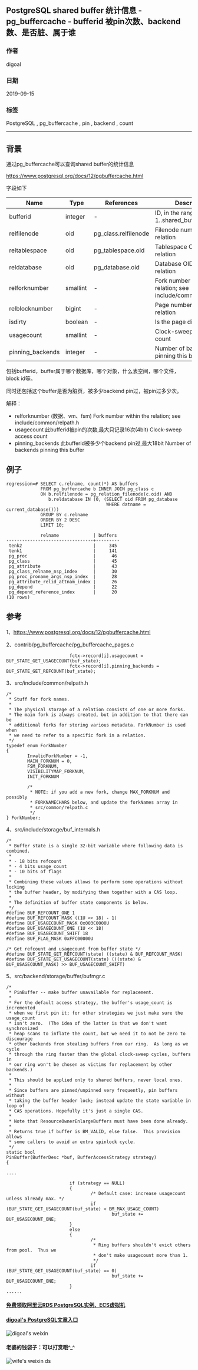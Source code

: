 ## PostgreSQL shared buffer 统计信息 - pg_buffercache - bufferid 被pin次数、backend数、是否脏、属于谁  
                                   
### 作者                                   
digoal                                   
                                   
### 日期                                   
2019-09-15                                  
                                   
### 标签                                   
PostgreSQL , pg_buffercache , pin , backend , count      
                                   
----                                   
                                   
## 背景    
通过pg_buffercache可以查询shared buffer的统计信息  
  
https://www.postgresql.org/docs/12/pgbuffercache.html  
  
字段如下  
  
Name    |Type    |References      |Description  
---|---|---|---  
bufferid        |integer    |-     |ID, in the range 1..shared_buffers  
relfilenode     |oid     |pg_class.relfilenode    |Filenode number of the relation  
reltablespace   |oid     |pg_tablespace.oid       |Tablespace OID of the relation  
reldatabase     |oid     |pg_database.oid |Database OID of the relation  
relforknumber   |smallint |-     |               Fork number within the relation; see include/common/relpath.h  
relblocknumber  |bigint   |-     |       Page number within the relation  
isdirty |boolean   |-     |      Is the page dirty?  
usagecount      |smallint       |-     |         Clock-sweep access count  
pinning_backends        |integer |-     |        Number of backends pinning this buffer  
  
包括bufferid，buffer属于哪个数据库，哪个对象，什么表空间，哪个文件，block id等。  
  
同时还包括这个buffer是否为脏页，被多少backend pin过，被pin过多少次。  
  
  
解释：  
  
- relforknumber       (数据、vm、fsm)           Fork number within the relation; see include/common/relpath.h  
- usagecount          此bufferid被pin的次数,最大只记录16次(4bit)     Clock-sweep access count  
- pinning_backends    此bufferid被多少个backend pin过,最大18bit     Number of backends pinning this buffer  
  
## 例子  
  
```  
regression=# SELECT c.relname, count(*) AS buffers  
             FROM pg_buffercache b INNER JOIN pg_class c  
             ON b.relfilenode = pg_relation_filenode(c.oid) AND  
                b.reldatabase IN (0, (SELECT oid FROM pg_database  
                                      WHERE datname = current_database()))  
             GROUP BY c.relname  
             ORDER BY 2 DESC  
             LIMIT 10;  
  
             relname             | buffers  
---------------------------------+---------  
 tenk2                           |     345  
 tenk1                           |     141  
 pg_proc                         |      46  
 pg_class                        |      45  
 pg_attribute                    |      43  
 pg_class_relname_nsp_index      |      30  
 pg_proc_proname_args_nsp_index  |      28  
 pg_attribute_relid_attnam_index |      26  
 pg_depend                       |      22  
 pg_depend_reference_index       |      20  
(10 rows)  
```  
  
## 参考  
1、https://www.postgresql.org/docs/12/pgbuffercache.html  
  
2、contrib/pg_buffercache/pg_buffercache_pages.c  
  
```  
                        fctx->record[i].usagecount = BUF_STATE_GET_USAGECOUNT(buf_state);  
                        fctx->record[i].pinning_backends = BUF_STATE_GET_REFCOUNT(buf_state);  
```  
  
  
3、src/include/common/relpath.h  
  
```  
/*  
 * Stuff for fork names.  
 *  
 * The physical storage of a relation consists of one or more forks.  
 * The main fork is always created, but in addition to that there can be  
 * additional forks for storing various metadata. ForkNumber is used when  
 * we need to refer to a specific fork in a relation.  
 */  
typedef enum ForkNumber  
{  
        InvalidForkNumber = -1,  
        MAIN_FORKNUM = 0,  
        FSM_FORKNUM,  
        VISIBILITYMAP_FORKNUM,  
        INIT_FORKNUM  
  
        /*  
         * NOTE: if you add a new fork, change MAX_FORKNUM and possibly  
         * FORKNAMECHARS below, and update the forkNames array in  
         * src/common/relpath.c  
         */  
} ForkNumber;  
```  
  
  
4、src/include/storage/buf_internals.h  
  
```  
/*  
 * Buffer state is a single 32-bit variable where following data is combined.  
 *  
 * - 18 bits refcount  
 * - 4 bits usage count  
 * - 10 bits of flags  
 *  
 * Combining these values allows to perform some operations without locking  
 * the buffer header, by modifying them together with a CAS loop.  
 *  
 * The definition of buffer state components is below.  
 */  
#define BUF_REFCOUNT_ONE 1  
#define BUF_REFCOUNT_MASK ((1U << 18) - 1)  
#define BUF_USAGECOUNT_MASK 0x003C0000U  
#define BUF_USAGECOUNT_ONE (1U << 18)  
#define BUF_USAGECOUNT_SHIFT 18  
#define BUF_FLAG_MASK 0xFFC00000U  
  
/* Get refcount and usagecount from buffer state */  
#define BUF_STATE_GET_REFCOUNT(state) ((state) & BUF_REFCOUNT_MASK)  
#define BUF_STATE_GET_USAGECOUNT(state) (((state) & BUF_USAGECOUNT_MASK) >> BUF_USAGECOUNT_SHIFT)  
```  
  
  
  
5、src/backend/storage/buffer/bufmgr.c  
  
```  
/*  
 * PinBuffer -- make buffer unavailable for replacement.  
 *  
 * For the default access strategy, the buffer's usage_count is incremented  
 * when we first pin it; for other strategies we just make sure the usage_count  
 * isn't zero.  (The idea of the latter is that we don't want synchronized  
 * heap scans to inflate the count, but we need it to not be zero to discourage  
 * other backends from stealing buffers from our ring.  As long as we cycle  
 * through the ring faster than the global clock-sweep cycles, buffers in  
 * our ring won't be chosen as victims for replacement by other backends.)  
 *  
 * This should be applied only to shared buffers, never local ones.  
 *  
 * Since buffers are pinned/unpinned very frequently, pin buffers without  
 * taking the buffer header lock; instead update the state variable in loop of  
 * CAS operations. Hopefully it's just a single CAS.  
 *  
 * Note that ResourceOwnerEnlargeBuffers must have been done already.  
 *  
 * Returns true if buffer is BM_VALID, else false.  This provision allows  
 * some callers to avoid an extra spinlock cycle.  
 */  
static bool  
PinBuffer(BufferDesc *buf, BufferAccessStrategy strategy)  
{  
  
....  
  
                        if (strategy == NULL)  
                        {  
                                /* Default case: increase usagecount unless already max. */  
                                if (BUF_STATE_GET_USAGECOUNT(buf_state) < BM_MAX_USAGE_COUNT)  
                                        buf_state += BUF_USAGECOUNT_ONE;  
                        }  
                        else  
                        {  
                                /*  
                                 * Ring buffers shouldn't evict others from pool.  Thus we  
                                 * don't make usagecount more than 1.  
                                 */  
                                if (BUF_STATE_GET_USAGECOUNT(buf_state) == 0)  
                                        buf_state += BUF_USAGECOUNT_ONE;  
                        }  
......  
```  
     
  
  
  
  
  
  
  
  
  
#### [免费领取阿里云RDS PostgreSQL实例、ECS虚拟机](https://free.aliyun.com/ "57258f76c37864c6e6d23383d05714ea")
  
  
#### [digoal's PostgreSQL文章入口](https://github.com/digoal/blog/blob/master/README.md "22709685feb7cab07d30f30387f0a9ae")
  
  
![digoal's weixin](../pic/digoal_weixin.jpg "f7ad92eeba24523fd47a6e1a0e691b59")
  
  
#### 老婆的钱袋子：可以打赏哦^_^  
![wife's weixin ds](../pic/wife_weixin_ds.jpg "acd5cce1a143ef1d6931b1956457bc9f")
  
